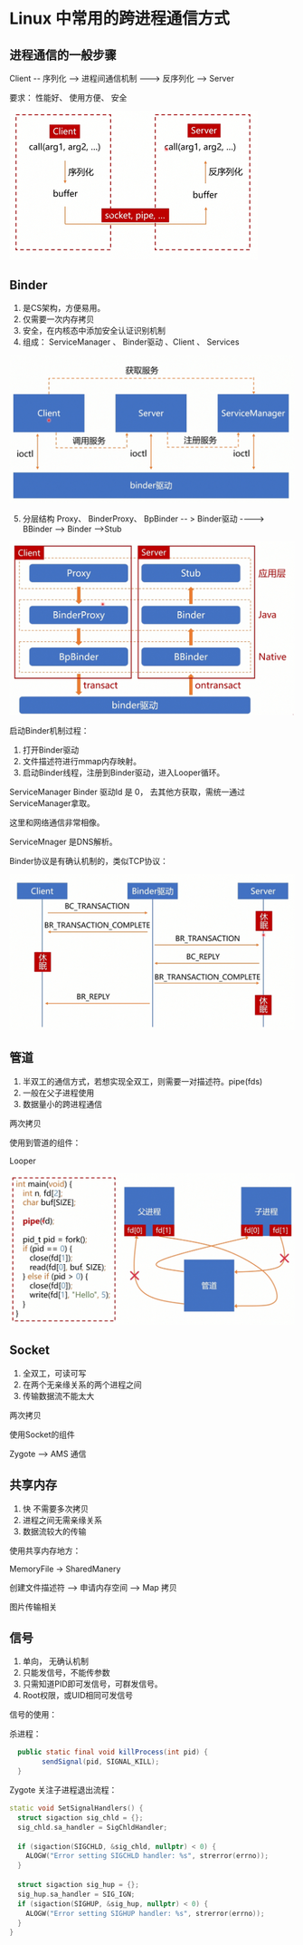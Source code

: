 # Linux 中常用的跨进程通信方式

## 进程通信的一般步骤

Client  -- 序列化  --> 进程间通信机制  ---> 反序列化  --> Server

要求： 性能好、 使用方便、 安全

<img src="一般进程通信流程.png" alt="image-20200516170555169" style="zoom:50%;" />

##  Binder

1. 是CS架构，方便易用。
2. 仅需要一次内存拷贝
3. 安全，在内核态中添加安全认证识别机制
4. 组成：  ServiceManager 、 Binder驱动 、Client 、 Services

<img src="Binder组成机制.png" alt="image-20200516170256944" style="zoom: 50%;" />



5. 分层结构  Proxy、 BinderProxy、 BpBinder -- > Binder驱动 ----> BBinder --> Binder -->Stub



<img src="Binder分层结构.png" alt="image-20200516171914148" style="zoom:50%;" />



启动Binder机制过程：

1. 打开Binder驱动
2. 文件描述符进行mmap内存映射。
3. 启动Binder线程，注册到Binder驱动，进入Looper循环。





ServiceManager Binder 驱动Id 是 0， 去其他方获取，需统一通过ServiceManager拿取。



这里和网络通信非常相像。

ServiceMnager 是DNS解析。

Binder协议是有确认机制的，类似TCP协议：

<img src="Binder请求协议.png" alt="image-20200516171800637" style="zoom:50%;" />







## 管道

1. 半双工的通信方式，若想实现全双工，则需要一对描述符。pipe(fds)
2. 一般在父子进程使用
3. 数据量小的跨进程通信

两次拷贝

使用到管道的组件：

Looper



<img src="管道使用方式.png" alt="image-20200516170820519" style="zoom:50%;" />



## Socket

1. 全双工，可读可写
2. 在两个无亲缘关系的两个进程之间
3. 传输数据流不能太大 

两次拷贝



使用Socket的组件

Zygote   --> AMS 通信

## 



## 共享内存

1. 快  不需要多次拷贝
2. 进程之间无需亲缘关系
3. 数据流较大的传输



使用共享内存地方：

MemoryFile -> SharedManery

创建文件描述符  --> 申请内存空间  -->  Map 拷贝



图片传输相关





## 信号

1. 单向， 无确认机制
2. 只能发信号，不能传参数
3. 只需知道PID即可发信号，可群发信号。 
4. Root权限，或UID相同可发信号



信号的使用：

杀进程：

```java
  public static final void killProcess(int pid) {
        sendSignal(pid, SIGNAL_KILL);
  }
```

Zygote  关注子进程退出流程：

```c++
static void SetSignalHandlers() {
  struct sigaction sig_chld = {};
  sig_chld.sa_handler = SigChldHandler;

  if (sigaction(SIGCHLD, &sig_chld, nullptr) < 0) {
    ALOGW("Error setting SIGCHLD handler: %s", strerror(errno));
  }

  struct sigaction sig_hup = {};
  sig_hup.sa_handler = SIG_IGN;
  if (sigaction(SIGHUP, &sig_hup, nullptr) < 0) {
    ALOGW("Error setting SIGHUP handler: %s", strerror(errno));
  }
}
```






























